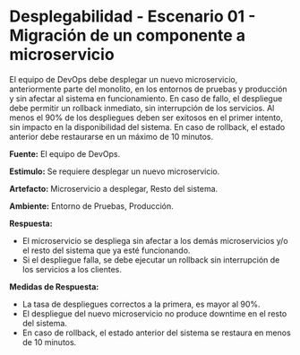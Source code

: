 # Desplegabilidad - Escenario 01 - Migración de un componente a microservicio

El equipo de DevOps debe desplegar un nuevo microservicio, anteriormente parte del monolito, en los entornos de pruebas y producción y sin afectar al sistema en funcionamiento. En caso de fallo, el despliegue debe permitir un rollback inmediato, sin interrupción de los servicios. Al menos el 90% de los despliegues deben ser exitosos en el primer intento, sin impacto en la disponibilidad del sistema. En caso de rollback, el estado anterior debe restaurarse en un máximo de 10 minutos.

**Fuente:** El equipo de DevOps.

**Estimulo:** Se requiere desplegar un nuevo microservicio.

**Artefacto:** Microservicio a desplegar, Resto del sistema.

**Ambiente:** Entorno de Pruebas, Producción.

**Respuesta:**
- El microservicio se despliega sin afectar a los demás microservicios y/o el resto del sistema que ya esté funcionando.
- Si el despliegue falla, se debe ejecutar un rollback sin interrupción de los servicios a los clientes.

**Medidas de Respuesta:**
- La tasa de despliegues correctos a la primera, es mayor al 90%.
- El despliegue del nuevo microservicio no produce downtime en el resto del sistema.
- En caso de rollback, el estado anterior del sistema se restaura en menos de 10 minutos.
